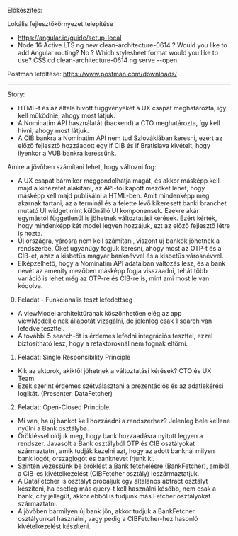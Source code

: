 Előkészítés:

Lokális fejlesztőkörnyezet telepítése
- https://angular.io/guide/setup-local
- Node 16 Active LTS
ng new clean-architecture-0614
? Would you like to add Angular routing? No
? Which stylesheet format would you like to use? CSS
cd clean-architecture-0614
ng serve --open

Postman letöltése: https://www.postman.com/downloads/

------------------------------------------------------
Story:

- HTML-t és az általa hívott függvényeket a UX csapat meghatározta, így kell működnie, ahogy most látjuk.
- A Nominatim API használatát (backend) a CTO meghatározta, így kell hívni, ahogy most látjuk.
- A CIB bankra a Nominatim API nem tud Szlovákiában keresni, ezért az előző fejlesztő hozzáadott egy if CIB és if Bratislava kivételt, hogy ilyenkor a VUB bankra keressünk.

Amire a jövőben számítani lehet, hogy változni fog:

- A UX csapat bármikor meggondolhatja magát, és akkor másképp kell majd a kinézetet alakítani, az API-tól kapott mezőket lehet, hogy másképp kell majd publikálni a HTML-ben. Amit mindenképp meg akarnak tartani, az a terminál és a felette lévő kikeresett banki branchet mutató UI widget mint különálló UI komponensek. Ezekre akár egymástól függetlenül is jöhetnek változtatási kérések. Ezért kérték, hogy mindenképp két model legyen hozzájuk, ezt az előző fejlesztő létre is hozta.
- Új országra, városra nem kell számítani, viszont új bankok jöhetnek a rendszerbe. Őket ugyanúgy fogjuk keresni, ahogy most az OTP-t és a CIB-et, azaz a kisbetűs magyar banknévvel és a kisbetűs városnévvel.
- Elképzelhető, hogy a Nominatim API adataiban változás lesz, és a bank nevét az amenity mezőben másképp fogja visszaadni, tehát több variáció is lehet még az OTP-re és CIB-re is, mint ami most le van kódolva.

0. Feladat - Funkcionális teszt lefedettség
- A viewModel architektúrának köszönhetően elég az app viewModelljeinek állapotát vizsgálni, de jelenleg csak 1 search van lefedve teszttel.
- A további 5 search-öt is érdemes lefedni integrációs teszttel, ezzel biztosítható lesz, hogy a refaktoroknál nem fognak eltörni.

1. Feladat: Single Responsibility Principle
- Kik az aktorok, akiktől jöhetnek a változtatási kérések? CTO és UX Team.
- Ezek szerint érdemes szétválasztani a prezentációs és az adatlekérési logikát. (Presenter, DataFetcher)

2. Feladat: Open-Closed Principle
- Mi van, ha új bankot kell hozzáadni a rendszerhez? Jelenleg bele kellene nyúlni a Bank osztályba.
- Örökléssel oldjuk meg, hogy bank hozzáadásra nyitott legyen a rendszer. Javasolt a Bank osztályból OTP és CIB osztályokat származtatni, amik tudják kezelni azt, hogy az adott banknál milyen bank logót, országlogót és banknevet írjunk ki.
- Szintén vezessünk be öröklést a Bank fetchelésre (BankFetcher), amiből a CIB-es kivételkezelést (CIBFetcher osztály) leszármaztatjuk.
- A DataFetcher is osztályt próbáljuk egy általános abtract osztályt készíteni, ha esetleg más query-t kell használni később, nem csak a bank, city jellegűt, akkor ebből is tudjunk más Fetcher osztályokat származtatni.
- A jövőben bármilyen új bank jön, akkor tudjuk a BankFetcher osztályunkat használni, vagy pedig a CIBFetcher-hez hasonló kivételkezelést készíteni.

